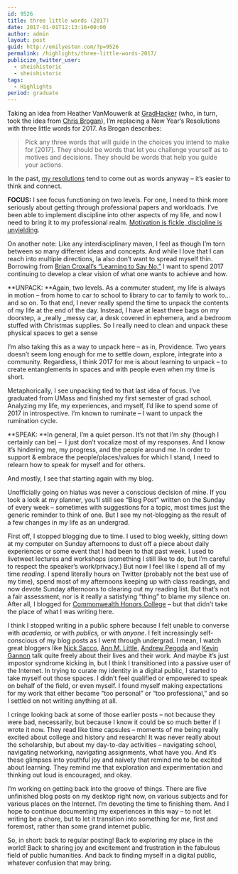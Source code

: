 ```yaml
---
id: 9526
title: three little words (2017)
date: 2017-01-01T12:13:16+00:00
author: admin
layout: post
guid: http://emilyesten.com/?p=9526
permalink: /highlights/three-little-words-2017/
publicize_twitter_user:
  - sheishistoric
  - sheishistoric
tags:
  - Highlights
period: graduate
---
```

Taking an idea from Heather VanMouwerik at [GradHacker](https://www.insidehighered.com/blogs/gradhacker/making-positive-changes-new-year) (who, in turn, took the idea from [Chris Brogan](http://chrisbrogan.com/3-words-2016/)), I’m replacing a New Year’s Resolutions with three little words for 2017. As Brogan describes:

> Pick any three words that will guide in the choices you intend to make for [2017]. They should be words that let you challenge yourself as to motives and decisions. They should be words that help you guide your actions.

In the past, [my resolutions](http://emilyesten.com/2015/01/04/2015-a-year-in-resolutions/) tend to come out as words anyway &#8211; it&#8217;s easier to think and connect.

**FOCUS:** I see focus functioning on two levels. For one, I need to think more seriously about getting through professional papers and workloads. I&#8217;ve been able to implement discipline into other aspects of my life, and now I need to bring it to my professional realm. [Motivation is fickle, discipline is unyielding](https://www.reddit.com/r/GetMotivated/comments/3h76yq/text_dont_rely_on_motivation_for_anything_it_is/).

On another note: Like any interdisciplinary maven, I feel as though I&#8217;m torn between so many different ideas and concepts. And while I love that I can reach into multiple directions, Ia also don&#8217;t want to spread myself thin. Borrowing from [Brian Croxall&#8217;s &#8220;Learning to Say No,&#8221;](https://www.google.com/url?sa=t&rct=j&q=&esrc=s&source=web&cd=1&cad=rja&uact=8&ved=0ahUKEwj-3cSwpYTRAhWE64MKHcwKAHkQFggbMAA&url=http%3A%2F%2Fwww.chronicle.com%2Fblogs%2Fprofhacker%2Fthe-point-of-grad-school-is-to-learn-to-say-no%2F49385&usg=AFQjCNFB48nrRzEhDvB0pvhBS8CRYtAo3Q&sig2=-Ocmfi2oPiz3EAYvoMNIUg&bvm=bv.142059868,d.amc) I want to spend 2017 continuing to develop a clear vision of what one wants to achieve and how.

**UNPACK: **Again, two levels. As a commuter student, my life is always in motion &#8211; from home to car to school to library to car to family to work to&#8230;and so on. To that end, I never really spend the time to unpack the contents of my life at the end of the day. Instead, I have at least three bags on my doorstep, a _really _messy car, a desk covered in ephemera, and a bedroom stuffed with Christmas supplies. So I really need to clean and unpack these physical spaces to get a sense

I&#8217;m also taking this as a way to unpack here &#8211; as in, Providence. Two years doesn&#8217;t seem long enough for me to settle down, explore, integrate into a community. Regardless, I think 2017 for me is about learning to unpack &#8211; to create entanglements in spaces and with people even when my time is short.

Metaphorically, I see unpacking tied to that last idea of focus. I&#8217;ve graduated from UMass and finished my first semester of grad school. Analyzing my life, my experiences, and myself, I&#8217;d like to spend some of 2017 in introspective. I&#8217;m known to ruminate &#8211; I want to unpack the rumination cycle.

**SPEAK: **In general, I&#8217;m a quiet person. It&#8217;s not that I&#8217;m shy (though I certainly can be) &#8211;  I just don&#8217;t vocalize most of my responses. And I know it&#8217;s hindering me, my progress, and the people around me. In order to support & embrace the people/places/values for which I stand, I need to relearn how to speak for myself and for others.

And mostly, I see that starting again with my blog.

<!--more-->

Unofficially going on hiatus was never a conscious decision of mine. If you took a look at my planner, you’ll still see “Blog Post” written on the Sunday of every week – sometimes with suggestions for a topic, most times just the generic reminder to think of one. But I see my not-blogging as the result of a few changes in my life as an undergrad.

First off, I stopped blogging due to time. I used to blog weekly, sitting down at my computer on Sunday afternoons to dust off a piece about daily experiences or some event that I had been to that past week. I used to livetweet lectures and workshops (something I still like to do, but I’m careful to respect the speaker’s work/privacy.) But now I feel like I spend all of my time _reading._ I spend literally hours on Twitter (probably not the best use of my time), spend most of my afternoons keeping up with class readings, and now devote Sunday afternoons to clearing out my reading list. But that&#8217;s not a fair assessment, nor is it really a satisfying &#8220;thing&#8221; to blame my silence on. After all, I blogged for [Commonwealth Honors College](https://www.honors.umass.edu/category/blog-column/taxonomy/term/717) &#8211; but that didn&#8217;t take the place of what I was writing here.

I think I stopped writing in a public sphere because I felt unable to converse with _academia,_ or with _publics,_ or with _anyone_. I felt increasingly self-conscious of my blog posts as I went through undergrad. I mean, I watch great bloggers like [Nick Sacco](https://pastexplore.wordpress.com), [Ann M. Little](https://historiann.com), [Andrew Pegoda](https://andrewpegoda.com) and [Kevin Gannon](http://www.thetattooedprof.com) talk quite freely about their lives and their work. And maybe it’s just impostor syndrome kicking in, but I think I transitioned into a passive user of the Internet. In trying to curate my identity in a digital public, I started to take myself out those spaces. I didn’t feel qualified or empowered to speak on behalf of the field, or even myself. I found myself making expectations for my work that either became “too personal” or “too professional,” and so I settled on not writing anything at all.

I cringe looking back at some of those earlier posts – not because they were bad, necessarily, but because I know it could be so much better if I wrote it now. They read like time capsules – moments of me being really excited about college and history and research! It was never really about the scholarship, but about my day-to-day activities – navigating school, navigating networking, navigating assignments, what have you. And it’s these glimpses into youthful joy and naivety that remind me to be excited about learning. They remind me that exploration and experimentation and thinking out loud is encouraged, and okay.

I’m working on getting back into the groove of things. There are five unfinished blog posts on my desktop right now, on various subjects and for various places on the Internet. I’m devoting the time to finishing them. And I hope to continue documenting my experiences in this way – to not let writing be a chore, but to let it transition into something for _me_, first and foremost, rather than some grand internet public.

So, in short: back to regular posting! Back to exploring my place in the world! Back to sharing joy and excitement and frustration in the fabulous field of public humanities. And back to finding myself in a digital public, whatever confusion that may bring.

